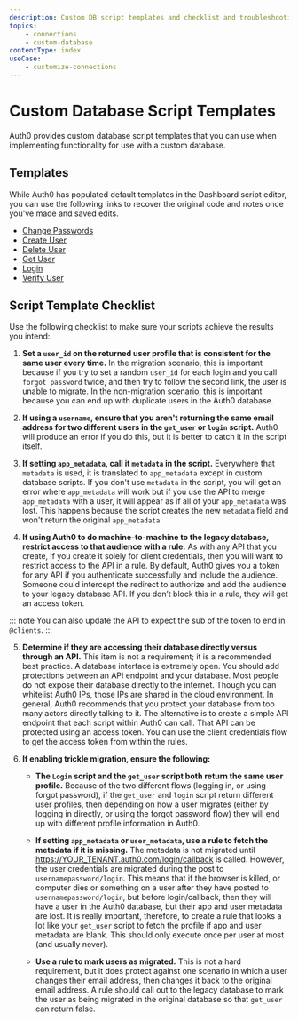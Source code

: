 ```yaml
---
description: Custom DB script templates and checklist and troubleshooting
topics:
    - connections
    - custom-database
contentType: index
useCase:
    - customize-connections
---
```

# Custom Database Script Templates
Auth0 provides custom database script templates that you can use when implementing functionality for use with a custom database.

## Templates
While Auth0 has populated default templates in the Dashboard script editor, you can use the following links to recover the original code and notes once you've made and saved edits.

* [Change Passwords](/connections/database/custom-db/templates/change-password)
* [Create User](/connections/database/custom-db/templates/create)
* [Delete User](/connections/database/custom-db/templates/delete)
* [Get User](/connections/database/custom-db/templates/get-user)
* [Login](/connections/database/custom-db/templates/login)
* [Verify User](/connections/database/custom-db/templates/verify)

## Script Template Checklist

Use the following checklist to make sure your scripts achieve the results you intend:

1. **Set a `user_id` on the returned user profile that is consistent for the same user every time.**
   In the migration scenario, this is important because if you try to set a random `user_id` for each login and you call `forgot password` twice, and then try to follow the second link, the user is unable to migrate. In the non-migration scenario, this is important because you can end up with duplicate users in the Auth0 database.

2. **If using a `username`, ensure that you aren't returning the same email address for two different users in the `get_user` or `login` script.**
   Auth0 will produce an error if you do this, but it is better to catch it in the script itself. 

3. **If setting `app_metadata`, call it `metadata` in the script.**
   Everywhere that `metadata` is used, it is translated to `app_metadata` except in custom database scripts. If you don't use `metadata` in the script, you will get an error where `app_metadata` will work but if you use the API to merge `app_metadata` with a user, it will appear as if all of your `app_metadata` was lost. This happens because the script creates the new `metadata` field and won't return the original `app_metadata`.

4. **If using Auth0 to do machine-to-machine to the legacy database, restrict access to that audience with a rule.**
   As with any API that you create, if you create it solely for client credentials, then you will want to restrict access to the API in a rule. By default, Auth0 gives you a token for any API if you authenticate successfully and include the audience. Someone could intercept the redirect to authorize and add the audience to your legacy database API. If you don’t block this in a rule, they will get an access token.

::: note
You can also update the API to expect the sub of the token to end in `@clients`.
:::

5. **Determine if they are accessing their database directly versus through an API.**
   This item is not a requirement; it is a recommended best practice. A database interface is extremely open. You should add protections between an API endpoint and your database. Most people do not expose their database directly to the internet. Though you can whitelist Auth0 IPs, those IPs are shared in the cloud environment. In general, Auth0 recommends that you protect your database from too many actors directly talking to it. The alternative is to create a simple API endpoint that each script within Auth0 can call. That API can be protected using an access token. You can use the client credentials flow to get the access token from within the rules. 

6. **If enabling trickle migration, ensure the following:**

   * **The `Login` script and the `get_user` script both return the same user profile.**
      Because of the two different flows (logging in, or using forgot password), if the `get_user` and `login` script return different user profiles, then depending on how a user migrates (either by logging in directly, or using the forgot password flow) they will end up with different profile information in Auth0.

   * **If setting `app_metadata` or `user_metadata`, use a rule to fetch the metadata if it is missing.**
      The metadata is not migrated until https://YOUR_TENANT.auth0.com/login/callback is called. However, the user credentials are migrated during the post to `usernamepassword/login`. This means that if the browser is killed, or computer dies or something on a user after they have posted to `usernamepassword/login`, but before login/callback, then they will have a user in the Auth0 database, but their app and user metadata are lost. It is really important, therefore, to create a rule that looks a lot like your `get_user` script to fetch the profile if app and user metadata are blank. This should only execute once per user at most (and usually never).

   * **Use a rule to mark users as migrated.**
      This is not a hard requirement, but it does protect against one scenario in which a user changes their email address, then changes it back to the original email address. A rule should call out to the legacy database to mark the user as being migrated in the original database so that `get_user` can return false. 


